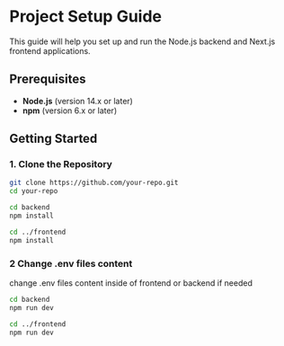 # Project Setup Guide

This guide will help you set up and run the Node.js backend and Next.js frontend applications.

## Prerequisites

- **Node.js** (version 14.x or later)
- **npm** (version 6.x or later)

## Getting Started

### 1. Clone the Repository

```bash
git clone https://github.com/your-repo.git
cd your-repo

cd backend
npm install

cd ../frontend
npm install
```

### 2 Change .env files content

change .env files content inside of frontend or backend if needed

```bash
cd backend
npm run dev
```

```bash
cd ../frontend
npm run dev
```
